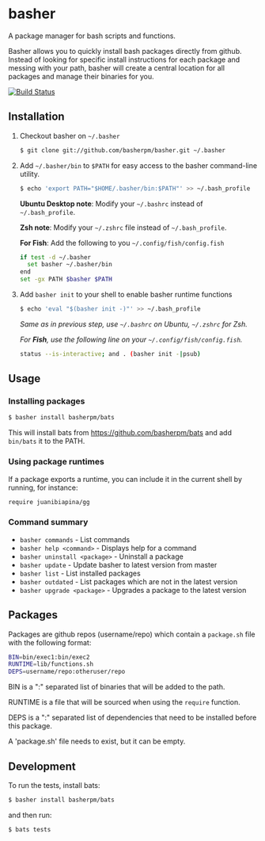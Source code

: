 # basher

A package manager for bash scripts and functions.

Basher allows you to quickly install bash packages directly from github. Instead of looking for specific install instructions for each package and messing with your path, basher will create a central location for all packages and manage their binaries for you.

[![Build Status](https://travis-ci.org/basherpm/basher.svg?branch=master)](https://travis-ci.org/basherpm/basher)

## Installation

1. Checkout basher on `~/.basher`

    ~~~ sh
    $ git clone git://github.com/basherpm/basher.git ~/.basher
    ~~~

2. Add `~/.basher/bin` to `$PATH` for easy access to the basher command-line utility.

    ~~~ sh
    $ echo 'export PATH="$HOME/.basher/bin:$PATH"' >> ~/.bash_profile
    ~~~

    **Ubuntu Desktop note**: Modify your `~/.bashrc` instead of `~/.bash_profile`.

    **Zsh note**: Modify your `~/.zshrc` file instead of `~/.bash_profile`.

    **For Fish**: Add the following to you `~/.config/fish/config.fish`

    ~~~ sh
    if test -d ~/.basher
      set basher ~/.basher/bin
    end
    set -gx PATH $basher $PATH
    ~~~

3. Add `basher init` to your shell to enable basher runtime functions

    ~~~ sh
    $ echo 'eval "$(basher init -)"' >> ~/.bash_profile
    ~~~

    _Same as in previous step, use `~/.bashrc` on Ubuntu, `~/.zshrc` for Zsh._

    _For **Fish**, use the following line on your `~/.config/fish/config.fish`._

    ~~~ sh
    status --is-interactive; and . (basher init -|psub)
    ~~~

## Usage

### Installing packages

~~~ sh
$ basher install basherpm/bats
~~~

This will install bats from https://github.com/basherpm/bats and add `bin/bats` it to the PATH.

### Using package runtimes

If a package exports a runtime, you can include it in the current shell by running, for instance:

~~~ sh
require juanibiapina/gg
~~~

### Command summary

- `basher commands` - List commands
- `basher help <command>` - Displays help for a command
- `basher uninstall <package>` - Uninstall a package
- `basher update` - Update basher to latest version from master
- `basher list` - List installed packages
- `basher outdated` - List packages which are not in the latest version
- `basher upgrade <package>` - Upgrades a package to the latest version

## Packages

Packages are github repos (username/repo) which contain a `package.sh` file with the following format:

~~~ sh
BIN=bin/exec1:bin/exec2
RUNTIME=lib/functions.sh
DEPS=username/repo:otheruser/repo
~~~

BIN is a ":" separated list of binaries that will be added to the path.

RUNTIME is a file that will be sourced when using the `require` function.

DEPS is a ":" separated list of dependencies that need to be installed before this package.

A 'package.sh' file needs to exist, but it can be empty.

## Development

To run the tests, install bats:

~~~ sh
$ basher install basherpm/bats
~~~

and then run:

~~~ sh
$ bats tests
~~~
